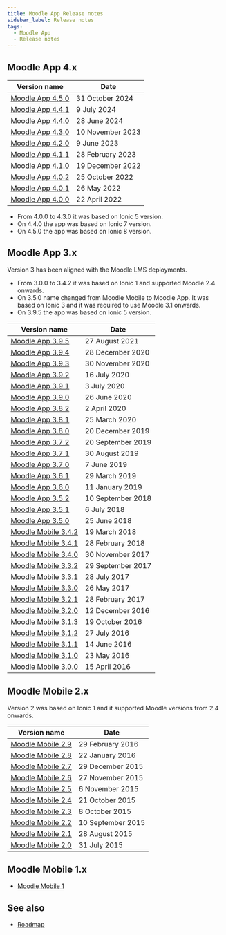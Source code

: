 ```yaml
---
title: Moodle App Release notes
sidebar_label: Release notes
tags:
  - Moodle App
  - Release notes
---
```


## Moodle App 4.x

| **Version name** | **Date** |
|---|---|
| [Moodle App 4.5.0](./app_releases/v4/v4.5.0) |  31 October 2024 |
| [Moodle App 4.4.1](./app_releases/v4/v4.4.1) |  9 July 2024 |
| [Moodle App 4.4.0](./app_releases/v4/v4.4.0) |  28 June 2024 |
| [Moodle App 4.3.0](./app_releases/v4/v4.3.0) |  10 November 2023 |
| [Moodle App 4.2.0](./app_releases/v4/v4.2.0) |  9 June 2023 |
| [Moodle App 4.1.1](./app_releases/v4/v4.1.1) | 28 February 2023 |
| [Moodle App 4.1.0](./app_releases/v4/v4.1.0) | 19 December 2022 |
| [Moodle App 4.0.2](./app_releases/v4/v4.0.2) | 25 October 2022 |
| [Moodle App 4.0.1](./app_releases/v4/v4.0.1) | 26 May 2022 |
| [Moodle App 4.0.0](./app_releases/v4/v4.0.0) | 22 April 2022 |

- From 4.0.0 to 4.3.0 it was based on Ionic 5 version.
- On 4.4.0 the app was based on Ionic 7 version.
- On 4.5.0 the app was based on Ionic 8 version.

## Moodle App 3.x

Version 3 has been aligned with the Moodle LMS deployments.

- From 3.0.0 to 3.4.2 it was based on Ionic 1 and supported Moodle 2.4 onwards.
- On 3.5.0 name changed from Moodle Mobile to Moodle App. It was based on Ionic 3 and it was required to use Moodle 3.1 onwards.
- On 3.9.5 the app was based on Ionic 5 version.

| **Version name** | **Date** |
|---|---|
| [Moodle App 3.9.5](./app_releases/v3/v3.9.5) | 27 August 2021 |
| [Moodle App 3.9.4](./app_releases/v3/v3.9.4) | 28 December 2020 |
| [Moodle App 3.9.3](./app_releases/v3/v3.9.3) | 30 November 2020 |
| [Moodle App 3.9.2](./app_releases/v3/v3.9.2) | 16 July 2020 |
| [Moodle App 3.9.1](./app_releases/v3/v3.9.1) | 3 July 2020 |
| [Moodle App 3.9.0](./app_releases/v3/v3.9.0) | 26 June 2020 |
| [Moodle App 3.8.2](./app_releases/v3/v3.8.2) | 2 April 2020 |
| [Moodle App 3.8.1](./app_releases/v3/v3.8.1) | 25 March 2020 |
| [Moodle App 3.8.0](./app_releases/v3/v3.8.0) | 20 December 2019 |
| [Moodle App 3.7.2](./app_releases/v3/v3.7.2) | 20 September 2019 |
| [Moodle App 3.7.1](./app_releases/v3/v3.7.1) | 30 August 2019 |
| [Moodle App 3.7.0](./app_releases/v3/v3.7.0) | 7 June 2019 |
| [Moodle App 3.6.1](./app_releases/v3/v3.6.1) | 29 March 2019 |
| [Moodle App 3.6.0](./app_releases/v3/v3.6.0) | 11 January 2019 |
| [Moodle App 3.5.2](./app_releases/v3/v3.5.2) | 10 September 2018 |
| [Moodle App 3.5.1](./app_releases/v3/v3.5.1) | 6 July 2018 |
| [Moodle App 3.5.0](./app_releases/v3/v3.5.0) | 25 June 2018 |
| [Moodle Mobile 3.4.2](./app_releases/v3/v3.4.2) | 19 March 2018 |
| [Moodle Mobile 3.4.1](./app_releases/v3/v3.4.1) | 28 February 2018 |
| [Moodle Mobile 3.4.0](./app_releases/v3/v3.4.0) | 30 November 2017 |
| [Moodle Mobile 3.3.2](./app_releases/v3/v3.3.2) | 29 September 2017 |
| [Moodle Mobile 3.3.1](./app_releases/v3/v3.3.1) | 28 July 2017 |
| [Moodle Mobile 3.3.0](./app_releases/v3/v3.3.0) | 26 May 2017 |
| [Moodle Mobile 3.2.1](./app_releases/v3/v3.2.1) | 28 February 2017 |
| [Moodle Mobile 3.2.0](./app_releases/v3/v3.2.0) | 12 December 2016 |
| [Moodle Mobile 3.1.3](./app_releases/v3/v3.1.3) | 19 October 2016 |
| [Moodle Mobile 3.1.2](./app_releases/v3/v3.1.2) | 27 July 2016 |
| [Moodle Mobile 3.1.1](./app_releases/v3/v3.1.1) | 14 June 2016 |
| [Moodle Mobile 3.1.0](./app_releases/v3/v3.1.0) | 23 May 2016 |
| [Moodle Mobile 3.0.0](./app_releases/v3/v3.0.0) | 15 April 2016 |

## Moodle Mobile 2.x

Version 2 was based on Ionic 1 and it supported Moodle versions from 2.4 onwards.

| **Version name** | **Date** |
|---|---|
| [Moodle Mobile 2.9](./app_releases/v2/v2.9) | 29 February 2016 |
| [Moodle Mobile 2.8](./app_releases/v2/v2.8) | 22 January 2016 |
| [Moodle Mobile 2.7](./app_releases/v2/v2.7) | 29 December 2015 |
| [Moodle Mobile 2.6](./app_releases/v2/v2.6) | 27 November 2015 |
| [Moodle Mobile 2.5](./app_releases/v2/v2.5) | 6 November 2015 |
| [Moodle Mobile 2.4](./app_releases/v2/v2.4) | 21 October 2015 |
| [Moodle Mobile 2.3](./app_releases/v2/v2.3) | 8 October 2015 |
| [Moodle Mobile 2.2](./app_releases/v2/v2.2) | 10 September 2015 |
| [Moodle Mobile 2.1](./app_releases/v2/v2.1) | 28 August 2015 |
| [Moodle Mobile 2.0](./app_releases/v2/v2.0) | 31 July 2015 |

## Moodle Mobile 1.x

- [Moodle Mobile 1](./app_releases/v1.x)

## See also

- [Roadmap](./community/roadmap.md)
